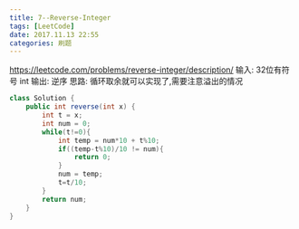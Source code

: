 ```yaml
---
title: 7--Reverse-Integer
tags: [LeetCode]
date: 2017.11.13 22:55
categories: 刷题
---
```

https://leetcode.com/problems/reverse-integer/description/
输入: 32位有符号 int
输出: 逆序
思路:
循环取余就可以实现了,需要注意溢出的情况
```java
class Solution {
    public int reverse(int x) {
        int t = x;
        int num = 0;
        while(t!=0){
            int temp = num*10 + t%10;
            if((temp-t%10)/10 != num){
                return 0;
            }
            num = temp;
            t=t/10;
        }
        return num;
    }
}
```
